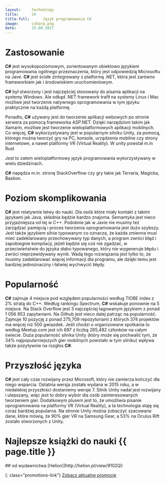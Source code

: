 ```yaml
---
layout:     technology
title:      C#
title-full:      Język programowania C#
image:		csharp.png
date:       15.09.2017
---
```


# Zastosowanie

**C#** jest wysokopoziomowym, zorientowanym obiektowo językiem programowania ogólnego przeznaczenia, który jest odpowiedzią Microsoftu na Jave. **C#** jest ścisłe zintegrowany z platformą .NET, która jest zarówno frameworkiem jak i środowiskiem uruchomieniowym.

**C#** był stworzony i jest najczęściej stosowany do pisania aplikacji na systemy Windows. Ale odkąd .NET framework trafił na systemy Linux i Mac możliwe jest tworzenie natywnego oprogramowania w tym języku praktycznie na każdą platformę.

Ponadto, **C#** używany jest do tworzenie aplikacji webowych po stronie serwera za pomocą frameworka ASP.NET. Dzięki narzędziom takim jak Xamarin, możliwe jest tworzenie wieloplatformowych aplikacji mobilnych. Co więcej, **C#** wykorzystywany jest w popularnym silniku Unity, za pomocą, którego można tworzyć gry na PC, konsole, urządzenia mobilne czy strony internetowe, a nawet platformy VR (Virtual Reality). W unity powstał m.in Rust

Jest to zatem wieloplatformowy język programowania wykorzystywany w wielu dziedzinach.

**C#** napędza m.in. stronę StackOverflow czy gry takie jak Terraria, Magicka, Bastion.

# Poziom skomplikowania

**C#** jest relatywnie łatwy do nauki. Dla osób które miały kontakt z takimi językami jak Java, składnia będzie bardzo znajoma. Semantyka jest nieco przyjaźniejsza od tej w C++. Podobnie jak w Javie nie musimy też zarządzać pamięcią i proces tworzenia oprogramowania jest dużo szybszy. Jest także językiem silnie typowanym co oznacza, że każda zmienna musi mieć zadeklarowany przechowywany typ danych, a program zwróci błąd i zapobiegnie kompilacji, jeżeli będzie się coś nie zgadzać, w przeciwieństwie do języka słabo typowanego, który nie wygeneruje błędu i zwróci nieprzewidywany wynik. Wadą tego rozwiązania jest tylko to, że musimy zadeklarować więcej informacji dla programu, ale dzięki temu jest bardziej jednoznaczny i łatwiej wychwycić błędy.

# Popularność

**C#** zajmuje 4 miejsce pod względem popularności według TIOBE index z 2% stratą do C++. Według rankingu Spectrum, **C#** wskakuje ponownie na 5 miejsce. Na Stack Overflow jest 3 najczęściej tagowanym językiem z ponad 1 056 853 zapytaniami. Na Github jest nieco dalej patrząc na popularność. Zajmuje 10 pozycję z ponad 275,709 repozytoriami z których 374 projektów ma więcej niż 500 gwiazdek. Jeśli chodzi o organizowane spotkania to według Meetup.com jest ich 697 z liczbą 265,482 członków na całym świecie.
Duża popularność silnika Unity (który może się pochwalić tym, że 34% najpopularniejszych gier mobilnych powstało w tym silniku) wpływa także pozytywnie na rozgłos **C#**.

# Przyszłość języka

**C#** jest cały czas rozwijany przez Microsoft, który nie zamierza kończyć dla niego wsparcia. Ostatnia wersja została wydana w 2015 roku, a w niedalekiej przyszłości dostaniemy wersje 7. Silnik Unity nadal jest rozwijany i ulepszany, więc jest to dobry wybór dla osób zainteresowanych tworzeniem gier. Dodatkowym plusem jest to, że umożliwia pisanie oprogramowania na platformy VR (Virtual Reality), a ta technologia staję się coraz bardziej popularna. Na stronie Unity można zobaczyć szacowane dane, które mówią, że 90% gier VR na Samsung Gear, a 53% na Oculus Rift zostało stworzonych z Unity.

<h1 id="najlepsze-książki-do-nauki-c#"> Najlepsze książki do nauki {{ page.title }} </h1>
## od wydawnictwa [Helion](http://helion.pl/view/9102Q):

{: class="promotions-link"}
[Zobacz aktualne promocje](http://helion.pl/page/9102Q/promocje)


<div class="book">
    <script src="http://helion.pl/plugins/new/ksiazkasm.phi?id=cshpk3&nr=9102Q&size=181&utf8=1"></script>
</div>

<div class="book">
    <script src="http://helion.pl/plugins/new/ksiazkasm.phi?id=c6pig6&nr=9102Q&size=181&utf8=1"></script>
</div>

<div class="book">
    <script src="http://helion.pl/plugins/new/ksiazkasm.phi?id=cshru3&nr=9102Q&size=181&utf8=1"></script>
</div>